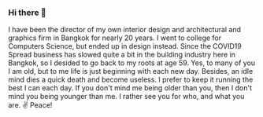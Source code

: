 ### Hi there 👋

<!--
**interiorpassion/interiorpassion** is a ✨ _special_ ✨ repository because its `README.md` (this file) appears on your GitHub profile.

Here are some ideas to get you started:

- 🔭 I’m currently working on Mutiple Web Development Projects
- 🌱 I’m currently learning React
- 👯 I’m looking to collaborate on full stack development projects
- 🤔 I’m looking for help with React
- 💬 Ask me about Front end Development
 📫 How to reach me: https://www.twitter.com/interiorgroove
 😄 Pronouns: ... I am male - We, everybody works together o everything. 
 ⚡ Fun fact: ...I get bored easily. Always have, so I have to keep my mind busy with new challenges. I am American, but have lived abroad in Thailand for slightly over 20 years now. 
-->I have been the director of my own interior design and architectural and graphics firm in Bangkok for nearly 20 years. I went to college for Computers Science, but ended up in design instead. Since the COVID19 Spread business has slowed quite a bit in the building industry here in Bangkok,  so I desided to go back to my roots at age 59. Yes, to many of you I am old, but to me life is just beginning with each new day. Besides, an idle mind dies a quick death and become useless. I prefer to keep it running the best I can each day. If you don't mind me being older than you, then I don't mind you being younger than me. I rather see you for who, and what you are. ✌ Peace! 
